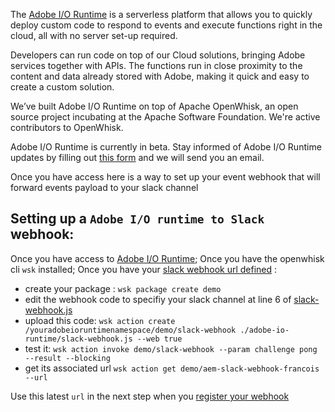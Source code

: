
The [Adobe I/O Runtime](https://www.adobe.io/apis/cloudplatform/runtime.html) is a serverless platform 
that allows you to quickly deploy custom code 
to respond to events and execute functions right in the cloud, all with no server set-up required.

Developers can run code on top of our Cloud solutions, bringing Adobe services together with APIs. 
The functions run in close proximity to the content and data already stored with Adobe,
 making it quick and easy to create a custom solution.

We’ve built Adobe I/O Runtime on top of Apache OpenWhisk, 
an open source project incubating at the Apache Software Foundation. We're active contributors to OpenWhisk.

Adobe I/O Runtime is currently in beta. 
Stay informed of Adobe I/O Runtime updates by filling out [this form](https://adobeio.typeform.com/to/RWhT8Y) and we will send you an email.

Once you have access here is a way to set up your event webhook that will forward events payload to your slack channel

## Setting up a `Adobe I/O runtime to Slack` webhook: 

Once you have access to [Adobe I/O Runtime](https://www.adobe.io/apis/cloudplatform/runtime.html); 
Once you have the openwhisk cli `wsk` installed; 
Once you have your [slack webhook url defined](https://api.slack.com/incoming-webhooks) : 

* create your package :  `wsk package create demo`
* edit the webhook code to specifiy your slack channel at line 6 of [slack-webhook.js](adobe-io-runtime/slack-webhook.js)
* upload this code: `wsk action create /youradobeioruntimenamespace/demo/slack-webhook ./adobe-io-runtime/slack-webhook.js --web true`
* test it:  `wsk action invoke demo/slack-webhook --param challenge pong --result --blocking`
* get its associated url `wsk action get demo/aem-slack-webhook-francois --url`


Use this latest `url` in the next step when you [register your webhook](3.aem-event-registration.md)
